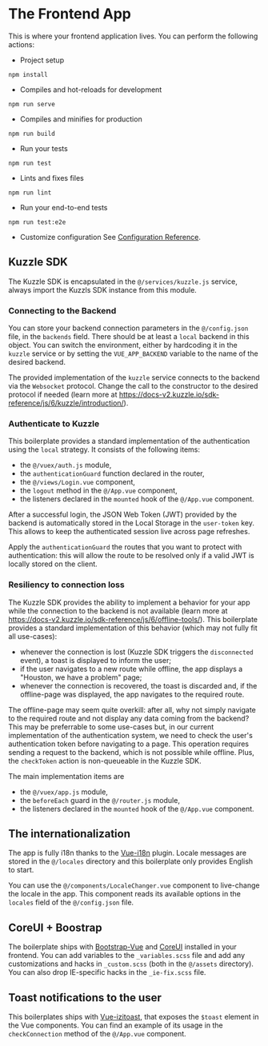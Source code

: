 # The Frontend App

This is where your frontend application lives. You can perform the following actions:

- Project setup

```
npm install
```

- Compiles and hot-reloads for development

```
npm run serve
```

- Compiles and minifies for production

```
npm run build
```

- Run your tests

```
npm run test
```

- Lints and fixes files

```
npm run lint
```

- Run your end-to-end tests

```
npm run test:e2e
```

- Customize configuration
  See [Configuration Reference](https://cli.vuejs.org/config/).

## Kuzzle SDK

The Kuzzle SDK is encapsulated in the `@/services/kuzzle.js` service, always import the Kuzzls SDK instance from this module.

### Connecting to the Backend

You can store your backend connection parameters in the `@/config.json` file, in the `backends` field. There should be
at least a `local` backend in this object. You can switch the environment, either by hardcoding it in the `kuzzle` service
or by setting the `VUE_APP_BACKEND` variable to the name of the desired backend.

The provided implementation of the `kuzzle` service connects to the backend via the `Websocket` protocol. Change the call
to the constructor to the desired protocol if needed (learn more at https://docs-v2.kuzzle.io/sdk-reference/js/6/kuzzle/introduction/).

### Authenticate to Kuzzle

This boilerplate provides a standard implementation of the authentication using the `local` strategy. It consists of the
following items:

- the `@/vuex/auth.js` module,
- the `authenticationGuard` function declared in the router,
- the `@/views/Login.vue` component,
- the `logout` method in the `@/App.vue` component,
- the listeners declared in the `mounted` hook of the `@/App.vue` component.

After a successful login, the JSON Web Token (JWT) provided by the backend is automatically stored in the Local Storage
in the `user-token` key. This allows to keep the authenticated session live across page refreshes.

Apply the `authenticationGuard` the routes that you want to protect with authentication: this will allow the route to
be resolved only if a valid JWT is locally stored on the client.

### Resiliency to connection loss

The Kuzzle SDK provides the ability to implement a behavior for your app while the connection to the backend is not available
(learn more at https://docs-v2.kuzzle.io/sdk-reference/js/6/offline-tools/). This boilerplate provides a standard implementation
of this behavior (which may not fully fit all use-cases):

- whenever the connection is lost (Kuzzle SDK triggers the `disconnected` event), a toast is displayed to inform the user;
- if the user navigates to a new route while offline, the app displays a "Houston, we have a problem" page;
- whenever the connection is recovered, the toast is discarded and, if the offline-page was displayed, the app navigates
  to the required route.

The offline-page may seem quite overkill: after all, why not simply navigate to the required route and not display any
data coming from the backend? This may be preferrable to some use-cases but, in our current implementation of the authentication
system, we need to check the user's authentication token before navigating to a page. This operation requires sending a
request to the backend, which is not possible while offline. Plus, the `checkToken` action is non-queueable in the Kuzzle SDK.

The main implementation items are

- the `@/vuex/app.js` module,
- the `beforeEach` guard in the `@/router.js` module,
- the listeners declared in the `mounted` hook of the `@/App.vue` component.

## The internationalization

The app is fully i18n thanks to the [Vue-i18n](https://kazupon.github.io/vue-i18n/) plugin.
Locale messages are stored in the `@/locales` directory and this boilerplate only provides English to start.

You can use the `@/components/LocaleChanger.vue` component to live-change the locale in the app. This component reads
its available options in the `locales` field of the `@/config.json` file.

## CoreUI + Boostrap

The boilerplate ships with [Bootstrap-Vue](https://bootstrap-vue.js.org/) and [CoreUI](https://coreui.io/vue/) installed in your frontend. You can add variables to the `_variables.scss` file and add any customizations and hacks in `_custom.scss` (both in the `@/assets` directory). You can also drop IE-specific hacks in the `_ie-fix.scss` file.

## Toast notifications to the user

This boilerplates ships with [Vue-izitoast](https://github.com/arthurvasconcelos/vue-izitoast), that exposes the `$toast` element in the Vue components.
You can find an example of its usage in the `checkConnection` method of the `@/App.vue` component.
